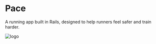 # Pace

A running app built in Rails, designed to help runners feel safer and train harder.

![logo](./assets/images/pace-logo.png)
